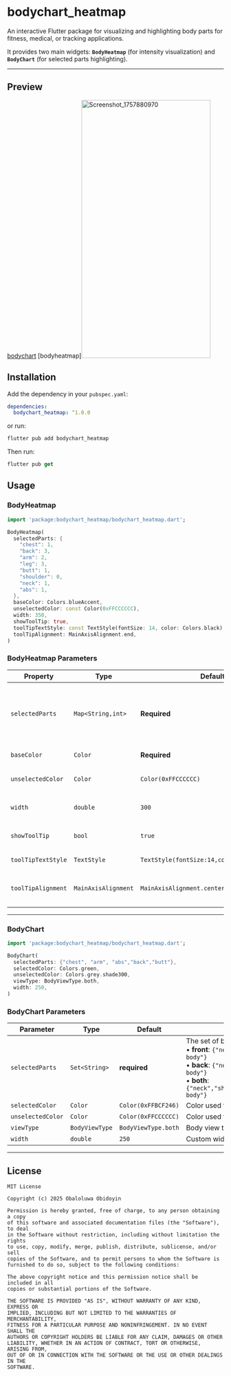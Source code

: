 # bodychart_heatmap

An interactive Flutter package for visualizing and highlighting body parts for fitness, medical, or tracking applications.

It provides two main widgets: **`BodyHeatmap`** (for intensity visualization) and **`BodyChart`** (for selected parts highlighting).

---

## Preview

[bodychart](https://github.com/user-attachments/assets/3175267c-047c-4064-b385-27d9003d0498)
[bodyheatmap]<img width="300" height="600" alt="Screenshot_1757880970" src="https://github.com/user-attachments/assets/bd82ac6b-4731-4d2c-96d8-9de5a18d96bd" />

## Installation

Add the dependency in your `pubspec.yaml`:

```yaml
dependencies:
  bodychart_heatmap: ^1.0.0
```

or run:

```dart
flutter pub add bodychart_heatmap
```

Then run:

```dart
flutter pub get
```

## Usage

### BodyHeatmap

```dart
import 'package:bodychart_heatmap/bodychart_heatmap.dart';

BodyHeatmap(
  selectedParts: {
    "chest": 1,
    "back": 3,
    "arm": 2,
    "leg": 3,
    "butt": 1,
    "shoulder": 0, 
    "neck": 1,
    "abs": 1,
  },
  baseColor: Colors.blueAccent,
  unselectedColor: const Color(0xFFCCCCCC),
  width: 350,
  showToolTip: true,
  toolTipTextStyle: const TextStyle(fontSize: 14, color: Colors.black),
  toolTipAlignment: MainAxisAlignment.end,
)

```

### BodyHeatmap Parameters

| Property            | Type                | Default                           | Description |
|---------------------|---------------------|-----------------------------------|-------------|
| `selectedParts`     | `Map<String,int>`   | **Required**                      | Body parts with intensity values:<br/>`0` = unselected (uses `unselectedColor`),<br/>`1` = low, `2` = medium, `3` = high. |
| `baseColor`         | `Color`             | **Required**                      | Main color used for highlighting. |
| `unselectedColor`   | `Color`             | `Color(0xFFCCCCCC)`               | Color for unselected/0-value parts. |
| `width`             | `double`            | `300`                             | Custom width of the heatmap widget. |
| `showToolTip`       | `bool`              | `true`                            | Whether to show the legend/tooltip. |
| `toolTipTextStyle`  | `TextStyle`         | `TextStyle(fontSize:14,color:Colors.black)` | Style for tooltip labels. |
| `toolTipAlignment`  | `MainAxisAlignment` | `MainAxisAlignment.center`        | Alignment of the tooltip row (`.start`, `.center`, `.end`). |

---

### BodyChart

```dart
import 'package:bodychart_heatmap/bodychart_heatmap.dart';

BodyChart(
  selectedParts: {"chest", "arm", "abs","back","butt"},
  selectedColor: Colors.green,
  unselectedColor: Colors.grey.shade300,
  viewType: BodyViewType.both,
  width: 250,
)
```

### BodyChart Parameters

| Parameter       | Type          | Default            | Description |
|-----------------|--------------|--------------------|-------------|
| `selectedParts`   | `Set<String>`  | **required**       | The set of body parts to highlight. <br> • **front**: `{"neck","shoulder","chest","arm","abs","leg","full body"}` <br> • **back**: `{"neck","back","shoulder","arm","butt","leg","full body"}` <br> • **both**: `{"neck","shoulder","chest","arm","abs","leg","butt","back","full body"}` |
| `selectedColor`   | `Color`        | `Color(0xFFBCF246)`  | Color used for highlighted/selected body parts. |
| `unselectedColor` | `Color`        | `Color(0xFFCCCCCC)`  | Color used for unselected body parts. |
| `viewType`        | `BodyViewType` |`BodyViewType.both`  | Body view type: `front`, `back`, or `both`. |
| `width`          | `double`       | `250`              | Custom width of the body chart widget. |

---

## License

```
MIT License

Copyright (c) 2025 Obaloluwa Obidoyin

Permission is hereby granted, free of charge, to any person obtaining a copy
of this software and associated documentation files (the "Software"), to deal
in the Software without restriction, including without limitation the rights
to use, copy, modify, merge, publish, distribute, sublicense, and/or sell
copies of the Software, and to permit persons to whom the Software is
furnished to do so, subject to the following conditions:

The above copyright notice and this permission notice shall be included in all
copies or substantial portions of the Software.

THE SOFTWARE IS PROVIDED "AS IS", WITHOUT WARRANTY OF ANY KIND, EXPRESS OR
IMPLIED, INCLUDING BUT NOT LIMITED TO THE WARRANTIES OF MERCHANTABILITY,
FITNESS FOR A PARTICULAR PURPOSE AND NONINFRINGEMENT. IN NO EVENT SHALL THE
AUTHORS OR COPYRIGHT HOLDERS BE LIABLE FOR ANY CLAIM, DAMAGES OR OTHER
LIABILITY, WHETHER IN AN ACTION OF CONTRACT, TORT OR OTHERWISE, ARISING FROM,
OUT OF OR IN CONNECTION WITH THE SOFTWARE OR THE USE OR OTHER DEALINGS IN THE
SOFTWARE.
```
